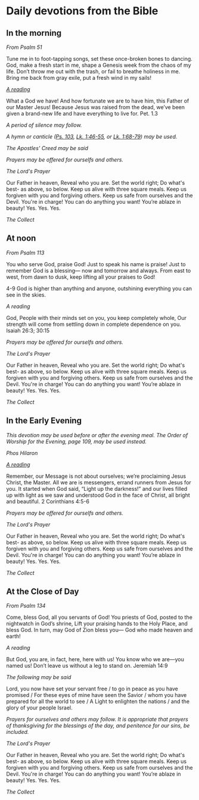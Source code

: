 Daily devotions from the Bible
===
In the morning
---

*From Psalm 51*

Tune me in to foot-tapping songs,
  set these once-broken bones to dancing.
God, make a fresh start in me,
  shape a Genesis week from the chaos of my life.
Don’t throw me out with the trash,
  or fail to breathe holiness in me.
Bring me back from gray exile,
  put a fresh wind in my sails!

[*A reading*](https://www.biblegateway.com/reading-plans/bcp-daily-office/next)

What a God we have! And how fortunate we are to have him, this Father of our Master Jesus! Because Jesus was raised from the dead, we’ve been given a brand-new life and have everything to live for. Pet. 1.3

*A period of silence may follow.*

*A hymn or canticle ([Ps. 103](https://www.biblegateway.com/passage/?search=Ps.+103&version=MSG), [Lk. 1:46-55](https://www.biblegateway.com/passage/?search=Lk.+1%3A46-55&version=MSG), or [Lk. 1:68-79](https://www.biblegateway.com/passage/?search=Lk.+1%3A68-79&version=MSG)) may be used.*
<!--
|          | After the Hebrew scriptures | After Christian scriptures
|----------|-----------------------------|---------------------------
|Sunday    |[Benedictus Dominus](https://www.biblegateway.com/passage/?search=Luke+1%3A68-79&version=MSG)           |Te Deum laudamus            |
|          |A: [Surge, illuminare](https://www.biblegateway.com/passage/?search=Isaiah+60%3A1-6&version=MSG)         |A or L: [Benedictus Dominus](https://www.biblegateway.com/passage/?search=Luke+1%3A68-79&version=MSG)   |
|          |L: Kyrie Pantokrator         |                            |
|          |E: [Cantemus Domino](https://www.biblegateway.com/passage/?search=Exodus+15%3A1-18&version=MSG)           |                            |
|Monday    |[Ecce, Deus](https://www.biblegateway.com/passage/?search=Isaiah+12%3A2-6&version=MSG)                   |[Magna et Mirabilia](https://www.biblegateway.com/passage/?search=Revelation+15%3A3-4&version=MSG)          |
|Tuesday   |[Benedictus es](https://www.biblegateway.com/passage/?search=Luke+1%3A68-79&version=MSG)                |[Dignus es](https://www.biblegateway.com/passage/?search=Revelation+4%3A11%2C+5%3A9-10%2C+13&version=MSG)                   |
|Wednesday |[Surge, illuminare](https://www.biblegateway.com/passage/?search=Isaiah+60%3A1-6&version=MSG)            |[Benedictus Dominus](https://www.biblegateway.com/passage/?search=Luke+1%3A68-79&version=MSG)          |
|          |L: Kyrie Pantokrator         |                            |
|Thursday  |[Cantemus Domino](https://www.biblegateway.com/passage/?search=Exodus+15%3A1-18&version=MSG)               |Gloria in excelsis          |
|          |                             |A or L: [Magna et Mirabilia](https://www.biblegateway.com/passage/?search=Revelation+15%3A3-4&version=MSG)  |
|Friday    |[QuÊrite Dominum](https://www.biblegateway.com/passage/?search=Isaiah+55%3A6-11&version=MSG)              |[Dignus es](https://www.biblegateway.com/passage/?search=Revelation+4%3A11%2C+5%3A9-10%2C+13&version=MSG)                  |
|          |L Kyrie Pantokrator          |                            |
|Saturday  |Benedicite                   |[Magna et Mirabilia](https://www.biblegateway.com/passage/?search=Revelation+15%3A3-4&version=MSG)         |

-->
*The Apostles' Creed may be said*

*Prayers may be offered for ourselfs and others.*

*The Lord's Prayer*

Our Father in heaven,
Reveal who you are.
Set the world right;
Do what's best-
  as above, so below.
Keep us alive with three square meals.
Keep us forgiven with you and forgiving others.
Keep us safe from ourselves and the Devil.
You're in charge!
You can do anything you want!
You’re ablaze in beauty!
  Yes. Yes. Yes.
    
*The Collect*

At noon
---
*From Psalm 113*

You who serve God, praise God!
  Just to speak his name is praise!
Just to remember God is a blessing—
  now and tomorrow and always.
From east to west, from dawn to dusk,
  keep lifting all your praises to God!

4-9 God is higher than anything and anyone,
    outshining everything you can see in the skies.
    
*A reading*

God, People with their minds set on you,
  you keep completely whole,
Our strength will come from settling down
  in complete dependence on you.
Isaiah 26:3; 30:15

*Prayers may be offered for ourselfs and others.*

*The Lord's Prayer*

Our Father in heaven,
Reveal who you are.
Set the world right;
Do what's best-
  as above, so below.
Keep us alive with three square meals.
Keep us forgiven with you and forgiving others.
Keep us safe from ourselves and the Devil.
You're in charge!
You can do anything you want!
You’re ablaze in beauty!
  Yes. Yes. Yes.
  
*The Collect*

In the Early Evening
---
*This devotion may be used before or after the evening meal. The Order of Worship for the Evening, page 109, may be used instead.*

*Phos Hilaron*

[*A reading*](https://www.biblegateway.com/reading-plans/bcp-daily-office/next)

Remember, our Message is not about ourselves; we’re proclaiming Jesus Christ, the Master. All we are is messengers, errand runners from Jesus for you. It started when God said, “Light up the darkness!” and our lives filled up with light as we saw and understood God in the face of Christ, all bright and beautiful. 2 Corinthians 4:5-6

*Prayers may be offered for ourselfs and others.*

*The Lord's Prayer*

Our Father in heaven,
Reveal who you are.
Set the world right;
Do what's best-
  as above, so below.
Keep us alive with three square meals.
Keep us forgiven with you and forgiving others.
Keep us safe from ourselves and the Devil.
You're in charge!
You can do anything you want!
You’re ablaze in beauty!
  Yes. Yes. Yes.
  
*The Collect*

At the Close of Day
---
*From Psalm 134*

Come, bless God,
  all you servants of God!
You priests of God, posted to the nightwatch
  in God’s shrine,
Lift your praising hands to the Holy Place,
  and bless God.
In turn, may God of Zion bless you—
  God who made heaven and earth!
    
*A reading*

But God, you are, in fact, here, here with us!
    You know who we are—you named us!
    Don’t leave us without a leg to stand on.
Jeremiah 14:9

*The following may be said*

Lord, you now have set your servant free / to go in peace as you have promised / For these eyes of mine have seen the Savior / whom you have prepared for all the world to see / A Light to enlighten the nations / and the glory of your people Israel.

*Prayers for ourselves and others may follow. It is appropriate that
prayers of thanksgiving for the blessings of the day, and penitence for our
sins, be included.*

*The Lord's Prayer*

Our Father in heaven,
Reveal who you are.
Set the world right;
Do what's best-
  as above, so below.
Keep us alive with three square meals.
Keep us forgiven with you and forgiving others.
Keep us safe from ourselves and the Devil.
You're in charge!
You can do anything you want!
You’re ablaze in beauty!
  Yes. Yes. Yes.
  
*The Collect*


